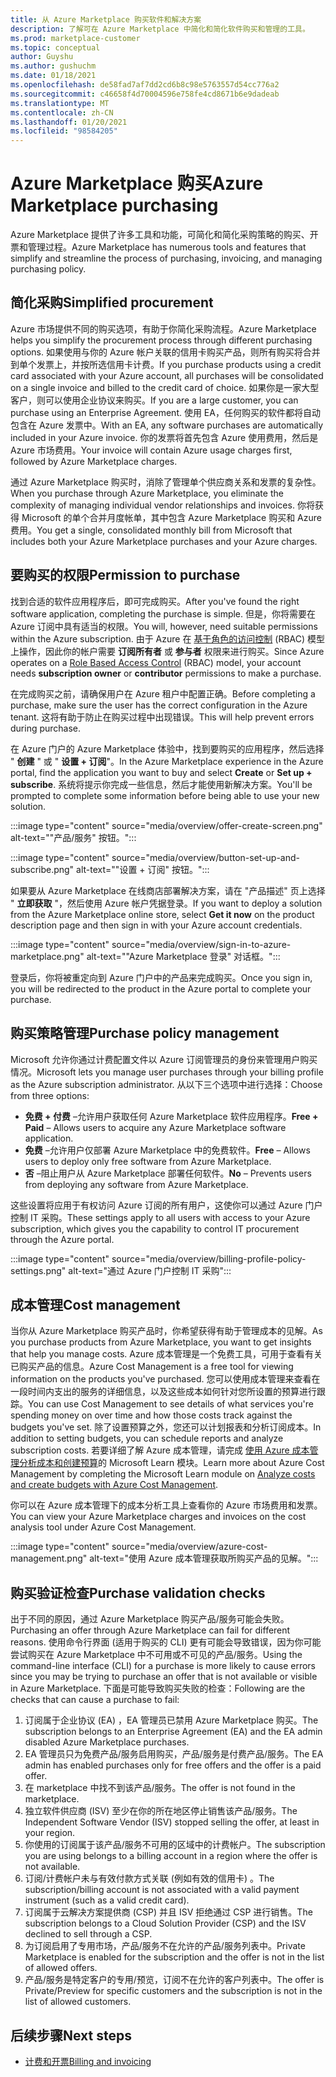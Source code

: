 ```yaml
---
title: 从 Azure Marketplace 购买软件和解决方案
description: 了解可在 Azure Marketplace 中简化和简化软件购买和管理的工具。
ms.prod: marketplace-customer
ms.topic: conceptual
author: Guyshu
ms.author: gushuchm
ms.date: 01/18/2021
ms.openlocfilehash: de58fad7af7dd2cd6b8c98e5763557d54cc776a2
ms.sourcegitcommit: c46658f4d70004596e758fe4cd8671b6e9dadeab
ms.translationtype: MT
ms.contentlocale: zh-CN
ms.lasthandoff: 01/20/2021
ms.locfileid: "98584205"
---
```

# <a name="azure-marketplace-purchasing"></a><span data-ttu-id="30371-103">Azure Marketplace 购买</span><span class="sxs-lookup"><span data-stu-id="30371-103">Azure Marketplace purchasing</span></span>

<span data-ttu-id="30371-104">Azure Marketplace 提供了许多工具和功能，可简化和简化采购策略的购买、开票和管理过程。</span><span class="sxs-lookup"><span data-stu-id="30371-104">Azure Marketplace has numerous tools and features that simplify and streamline the process of purchasing, invoicing, and managing purchasing policy.</span></span>

## <a name="simplified-procurement"></a><span data-ttu-id="30371-105">简化采购</span><span class="sxs-lookup"><span data-stu-id="30371-105">Simplified procurement</span></span>

<span data-ttu-id="30371-106">Azure 市场提供不同的购买选项，有助于你简化采购流程。</span><span class="sxs-lookup"><span data-stu-id="30371-106">Azure Marketplace helps you simplify the procurement process through different purchasing options.</span></span> <span data-ttu-id="30371-107">如果使用与你的 Azure 帐户关联的信用卡购买产品，则所有购买将合并到单个发票上，并按所选信用卡计费。</span><span class="sxs-lookup"><span data-stu-id="30371-107">If you purchase products using a credit card associated with your Azure account, all purchases will be consolidated on a single invoice and billed to the credit card of choice.</span></span> <span data-ttu-id="30371-108">如果你是一家大型客户，则可以使用企业协议来购买。</span><span class="sxs-lookup"><span data-stu-id="30371-108">If you are a large customer, you can purchase using an Enterprise Agreement.</span></span> <span data-ttu-id="30371-109">使用 EA，任何购买的软件都将自动包含在 Azure 发票中。</span><span class="sxs-lookup"><span data-stu-id="30371-109">With an EA, any software purchases are automatically included in your Azure invoice.</span></span> <span data-ttu-id="30371-110">你的发票将首先包含 Azure 使用费用，然后是 Azure 市场费用。</span><span class="sxs-lookup"><span data-stu-id="30371-110">Your invoice will contain Azure usage charges first, followed by Azure Marketplace charges.</span></span>

<span data-ttu-id="30371-111">通过 Azure Marketplace 购买时，消除了管理单个供应商关系和发票的复杂性。</span><span class="sxs-lookup"><span data-stu-id="30371-111">When you purchase through Azure Marketplace, you eliminate the complexity of managing individual vendor relationships and invoices.</span></span> <span data-ttu-id="30371-112">你将获得 Microsoft 的单个合并月度帐单，其中包含 Azure Marketplace 购买和 Azure 费用。</span><span class="sxs-lookup"><span data-stu-id="30371-112">You get a single, consolidated monthly bill from Microsoft that includes both your Azure Marketplace purchases and your Azure charges.</span></span>

## <a name="permission-to-purchase"></a><span data-ttu-id="30371-113">要购买的权限</span><span class="sxs-lookup"><span data-stu-id="30371-113">Permission to purchase</span></span>

<span data-ttu-id="30371-114">找到合适的软件应用程序后，即可完成购买。</span><span class="sxs-lookup"><span data-stu-id="30371-114">After you've found the right software application, completing the purchase is simple.</span></span> <span data-ttu-id="30371-115">但是，你将需要在 Azure 订阅中具有适当的权限。</span><span class="sxs-lookup"><span data-stu-id="30371-115">You will, however, need suitable permissions within the Azure subscription.</span></span> <span data-ttu-id="30371-116">由于 Azure 在 [基于角色的访问控制](/azure/role-based-access-control/overview) (RBAC) 模型上操作，因此你的帐户需要 **订阅所有者** 或 **参与者** 权限来进行购买。</span><span class="sxs-lookup"><span data-stu-id="30371-116">Since Azure operates on a [Role Based Access Control](/azure/role-based-access-control/overview) (RBAC) model, your account needs **subscription owner** or **contributor** permissions to make a purchase.</span></span>

<span data-ttu-id="30371-117">在完成购买之前，请确保用户在 Azure 租户中配置正确。</span><span class="sxs-lookup"><span data-stu-id="30371-117">Before completing a purchase, make sure the user has the correct configuration in the Azure tenant.</span></span> <span data-ttu-id="30371-118">这将有助于防止在购买过程中出现错误。</span><span class="sxs-lookup"><span data-stu-id="30371-118">This will help prevent errors during purchase.</span></span>

<span data-ttu-id="30371-119">在 Azure 门户的 Azure Marketplace 体验中，找到要购买的应用程序，然后选择 " **创建** " 或 " **设置 + 订阅**"。</span><span class="sxs-lookup"><span data-stu-id="30371-119">In the Azure Marketplace experience in the Azure portal, find the application you want to buy and select **Create** or **Set up + subscribe**.</span></span> <span data-ttu-id="30371-120">系统将提示你完成一些信息，然后才能使用新解决方案。</span><span class="sxs-lookup"><span data-stu-id="30371-120">You'll be prompted to complete some information before being able to use your new solution.</span></span>

:::image type="content" source="media/overview/offer-create-screen.png" alt-text="&quot;产品/服务&quot; 按钮。":::

:::image type="content" source="media/overview/button-set-up-and-subscribe.png" alt-text="&quot;设置 + 订阅&quot; 按钮。":::

<span data-ttu-id="30371-123">如果要从 Azure Marketplace 在线商店部署解决方案，请在 "产品描述" 页上选择 " **立即获取** "，然后使用 Azure 帐户凭据登录。</span><span class="sxs-lookup"><span data-stu-id="30371-123">If you want to deploy a solution from the Azure Marketplace online store, select **Get it now** on the product description page and then sign in with your Azure account credentials.</span></span>

:::image type="content" source="media/overview/sign-in-to-azure-marketplace.png" alt-text="&quot;Azure Marketplace 登录&quot; 对话框。":::

<span data-ttu-id="30371-125">登录后，你将被重定向到 Azure 门户中的产品来完成购买。</span><span class="sxs-lookup"><span data-stu-id="30371-125">Once you sign in, you will be redirected to the product in the Azure portal to complete your purchase.</span></span>

## <a name="purchase-policy-management"></a><span data-ttu-id="30371-126">购买策略管理</span><span class="sxs-lookup"><span data-stu-id="30371-126">Purchase policy management</span></span>

<span data-ttu-id="30371-127">Microsoft 允许你通过计费配置文件以 Azure 订阅管理员的身份来管理用户购买情况。</span><span class="sxs-lookup"><span data-stu-id="30371-127">Microsoft lets you manage user purchases through your billing profile as the Azure subscription administrator.</span></span> <span data-ttu-id="30371-128">从以下三个选项中进行选择：</span><span class="sxs-lookup"><span data-stu-id="30371-128">Choose from three options:</span></span>

- <span data-ttu-id="30371-129">**免费 + 付费** –允许用户获取任何 Azure Marketplace 软件应用程序。</span><span class="sxs-lookup"><span data-stu-id="30371-129">**Free + Paid** – Allows users to acquire any Azure Marketplace software application.</span></span>
- <span data-ttu-id="30371-130">**免费** –允许用户仅部署 Azure Marketplace 中的免费软件。</span><span class="sxs-lookup"><span data-stu-id="30371-130">**Free** – Allows users to deploy only free software from Azure Marketplace.</span></span>
- <span data-ttu-id="30371-131">**否** –阻止用户从 Azure Marketplace 部署任何软件。</span><span class="sxs-lookup"><span data-stu-id="30371-131">**No** – Prevents users from deploying any software from Azure Marketplace.</span></span>

<span data-ttu-id="30371-132">这些设置将应用于有权访问 Azure 订阅的所有用户，这使你可以通过 Azure 门户控制 IT 采购。</span><span class="sxs-lookup"><span data-stu-id="30371-132">These settings apply to all users with access to your Azure subscription, which gives you the capability to control IT procurement through the Azure portal.</span></span>

:::image type="content" source="media/overview/billing-profile-policy-settings.png" alt-text="通过 Azure 门户控制 IT 采购":::

## <a name="cost-management"></a><span data-ttu-id="30371-134">成本管理</span><span class="sxs-lookup"><span data-stu-id="30371-134">Cost management</span></span>

<span data-ttu-id="30371-135">当你从 Azure Marketplace 购买产品时，你希望获得有助于管理成本的见解。</span><span class="sxs-lookup"><span data-stu-id="30371-135">As you purchase products from Azure Marketplace, you want to get insights that help you manage costs.</span></span> <span data-ttu-id="30371-136">Azure 成本管理是一个免费工具，可用于查看有关已购买产品的信息。</span><span class="sxs-lookup"><span data-stu-id="30371-136">Azure Cost Management is a free tool for viewing information on the products you've purchased.</span></span> <span data-ttu-id="30371-137">您可以使用成本管理来查看在一段时间内支出的服务的详细信息，以及这些成本如何针对您所设置的预算进行跟踪。</span><span class="sxs-lookup"><span data-stu-id="30371-137">You can use Cost Management to see details of what services you're spending money on over time and how those costs track against the budgets you've set.</span></span> <span data-ttu-id="30371-138">除了设置预算之外，您还可以计划报表和分析订阅成本。</span><span class="sxs-lookup"><span data-stu-id="30371-138">In addition to setting budgets, you can schedule reports and analyze subscription costs.</span></span> <span data-ttu-id="30371-139">若要详细了解 Azure 成本管理，请完成 [使用 Azure 成本管理分析成本和创建预算](/learn/modules/analyze-costs-create-budgets-azure-cost-management/)的 Microsoft Learn 模块。</span><span class="sxs-lookup"><span data-stu-id="30371-139">Learn more about Azure Cost Management by completing the Microsoft Learn module on [Analyze costs and create budgets with Azure Cost Management](/learn/modules/analyze-costs-create-budgets-azure-cost-management/).</span></span>

<span data-ttu-id="30371-140">你可以在 Azure 成本管理下的成本分析工具上查看你的 Azure 市场费用和发票。</span><span class="sxs-lookup"><span data-stu-id="30371-140">You can view your Azure Marketplace charges and invoices on the cost analysis tool under Azure Cost Management.</span></span>

:::image type="content" source="media/overview/azure-cost-management.png" alt-text="使用 Azure 成本管理获取所购买产品的见解。":::

## <a name="purchase-validation-checks"></a><span data-ttu-id="30371-142">购买验证检查</span><span class="sxs-lookup"><span data-stu-id="30371-142">Purchase validation checks</span></span>

<span data-ttu-id="30371-143">出于不同的原因，通过 Azure Marketplace 购买产品/服务可能会失败。</span><span class="sxs-lookup"><span data-stu-id="30371-143">Purchasing an offer through Azure Marketplace can fail for different reasons.</span></span> <span data-ttu-id="30371-144">使用命令行界面 (适用于购买的 CLI) 更有可能会导致错误，因为你可能尝试购买在 Azure Marketplace 中不可用或不可见的产品/服务。</span><span class="sxs-lookup"><span data-stu-id="30371-144">Using the command-line interface (CLI) for a purchase is more likely to cause errors since you may be trying to purchase an offer that is not available or visible in Azure Marketplace.</span></span> <span data-ttu-id="30371-145">下面是可能导致购买失败的检查：</span><span class="sxs-lookup"><span data-stu-id="30371-145">Following are the checks that can cause a purchase to fail:</span></span>

1. <span data-ttu-id="30371-146">订阅属于企业协议 (EA) ，EA 管理员已禁用 Azure Marketplace 购买。</span><span class="sxs-lookup"><span data-stu-id="30371-146">The subscription belongs to an Enterprise Agreement (EA) and the EA admin disabled Azure Marketplace purchases.</span></span>
1. <span data-ttu-id="30371-147">EA 管理员只为免费产品/服务启用购买，产品/服务是付费产品/服务。</span><span class="sxs-lookup"><span data-stu-id="30371-147">The EA admin has enabled purchases only for free offers and the offer is a paid offer.</span></span>
1. <span data-ttu-id="30371-148">在 marketplace 中找不到该产品/服务。</span><span class="sxs-lookup"><span data-stu-id="30371-148">The offer is not found in the marketplace.</span></span>
1. <span data-ttu-id="30371-149">独立软件供应商 (ISV) 至少在你的所在地区停止销售该产品/服务。</span><span class="sxs-lookup"><span data-stu-id="30371-149">The Independent Software Vendor (ISV) stopped selling the offer, at least in your region.</span></span>
1. <span data-ttu-id="30371-150">你使用的订阅属于该产品/服务不可用的区域中的计费帐户。</span><span class="sxs-lookup"><span data-stu-id="30371-150">The subscription you are using belongs to a billing account in a region where the offer is not available.</span></span>
1. <span data-ttu-id="30371-151">订阅/计费帐户未与有效付款方式关联 (例如有效的信用卡) 。</span><span class="sxs-lookup"><span data-stu-id="30371-151">The subscription/billing account is not associated with a valid payment instrument (such as a valid credit card).</span></span>
1. <span data-ttu-id="30371-152">订阅属于云解决方案提供商 (CSP) 并且 ISV 拒绝通过 CSP 进行销售。</span><span class="sxs-lookup"><span data-stu-id="30371-152">The subscription belongs to a Cloud Solution Provider (CSP) and the ISV declined to sell through a CSP.</span></span>
1. <span data-ttu-id="30371-153">为订阅启用了专用市场，产品/服务不在允许的产品/服务列表中。</span><span class="sxs-lookup"><span data-stu-id="30371-153">Private Marketplace is enabled for the subscription and the offer is not in the list of allowed offers.</span></span>
1. <span data-ttu-id="30371-154">产品/服务是特定客户的专用/预览，订阅不在允许的客户列表中。</span><span class="sxs-lookup"><span data-stu-id="30371-154">The offer is Private/Preview for specific customers and the subscription is not in the list of allowed customers.</span></span>

## <a name="next-steps"></a><span data-ttu-id="30371-155">后续步骤</span><span class="sxs-lookup"><span data-stu-id="30371-155">Next steps</span></span>

- [<span data-ttu-id="30371-156">计费和开票</span><span class="sxs-lookup"><span data-stu-id="30371-156">Billing and invoicing</span></span>](billing-invoicing.md)